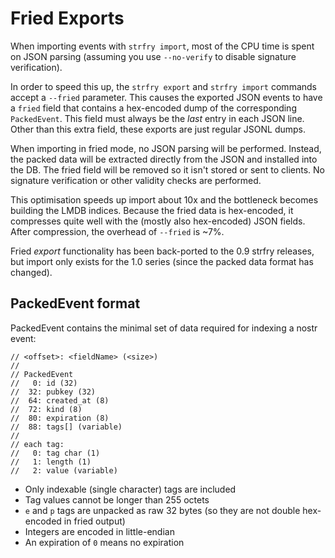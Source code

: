 # Fried Exports

When importing events with `strfry import`, most of the CPU time is spent on JSON parsing (assuming you use `--no-verify` to disable signature verification).

In order to speed this up, the `strfry export` and `strfry import` commands accept a `--fried` parameter. This causes the exported JSON events to have a `fried` field that contains a hex-encoded dump of the corresponding `PackedEvent`. This field must always be the *last* entry in each JSON line. Other than this extra field, these exports are just regular JSONL dumps.

When importing in fried mode, no JSON parsing will be performed. Instead, the packed data will be extracted directly from the JSON and installed into the DB. The fried field will be removed so it isn't stored or sent to clients. No signature verification or other validity checks are performed.

This optimisation speeds up import about 10x and the bottleneck becomes building the LMDB indices. Because the fried data is hex-encoded, it compresses quite well with the (mostly also hex-encoded) JSON fields. After compression, the overhead of `--fried` is ~7%.

Fried *export* functionality has been back-ported to the 0.9 strfry releases, but import only exists for the 1.0 series (since the packed data format has changed).

## PackedEvent format

PackedEvent contains the minimal set of data required for indexing a nostr event:

    // <offset>: <fieldName> (<size>)
    //
    // PackedEvent
    //   0: id (32)
    //  32: pubkey (32)
    //  64: created_at (8)
    //  72: kind (8)
    //  80: expiration (8)
    //  88: tags[] (variable)
    //
    // each tag:
    //   0: tag char (1)
    //   1: length (1)
    //   2: value (variable)

* Only indexable (single character) tags are included
* Tag values cannot be longer than 255 octets
* `e` and `p` tags are unpacked as raw 32 bytes (so they are not double hex-encoded in fried output)
* Integers are encoded in little-endian
* An expiration of `0` means no expiration
